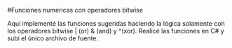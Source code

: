 #Funciones numericas con operadores bitwise

Aquí implementé las funciones sugeridas haciendo la lógica solamente con los operadores bitwise | (or) & (and) y ^(xor). Realicé las funciones en C# y subí el único archivo de fuente.